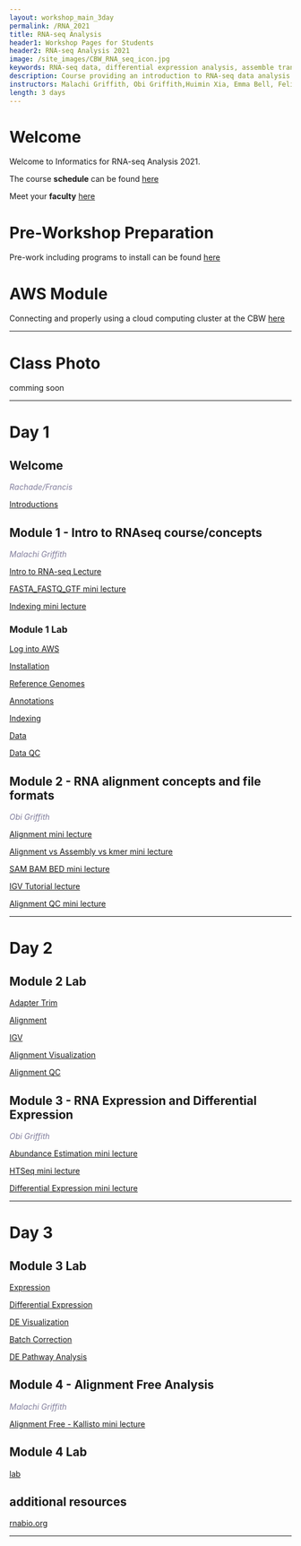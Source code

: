 ```yaml
---
layout: workshop_main_3day
permalink: /RNA_2021
title: RNA-seq Analysis
header1: Workshop Pages for Students
header2: RNA-seq Analysis 2021
image: /site_images/CBW_RNA_seq_icon.jpg
keywords: RNA-seq data, differential expression analysis, assemble transcripts
description: Course providing an introduction to RNA-seq data analysis followed by integrated tutorials demonstrating the use of popular RNA-seq analysis packages.
instructors: Malachi Griffith, Obi Griffith,Huimin Xia, Emma Bell, Felicia Gomez
length: 3 days
---
```

# Welcome <a id="welcome"></a>

Welcome to Informatics for RNA-seq Analysis 2021.

The course **schedule** can be found [here](https://bioinformaticsdotca.github.io/RNA_2021_schedule)   

Meet your **faculty** [here](https://drive.google.com/file/d/1nFJZjZFbUBJTPZ1yz-M3phAQVNrOHM9l/view?usp=sharing)

# Pre-Workshop Preparation <a id="preworkshop"></a>

Pre-work including programs to install can be found [here](https://docs.google.com/forms/d/1wLMhtCwRnCEfUMIq0f6ZTGZRq1htNYAw4bSMSW9MUfU/edit?usp=sharing)

# AWS Module <a id="preworkshop"></a>

Connecting and properly using a cloud computing cluster at the CBW [here](https://bioinformaticsdotca.github.io/AWS_v2_2021)

***

# Class Photo

 comming soon

***

# Day 1 <a id="day1"></a>

##  Welcome

  *<font color="#827e9c">Rachade/Francis</font>*

 [Introductions](https://drive.google.com/file/d/1JWM2NKniNQcxK0uvxVIQzRaBfvYjZKGM/view?usp=sharing)



## Module 1 - Intro to RNAseq course/concepts

*<font color="#827e9c">Malachi Griffith</font>*

[Intro to RNA-seq Lecture](https://drive.google.com/file/d/1OpiGaA7wqTA5_l604tG7kEHpyEp0mEu9/view?usp=sharing)

[FASTA_FASTQ_GTF mini lecture](https://drive.google.com/file/d/1ft5svbCtx3oSd5VEhd_eUkW_kmnHAUMW/view?usp=sharing)

[Indexing mini lecture](https://drive.google.com/file/d/1oes3hjs2KF8zGhmo4Lw46X4vB99Tx0eg/view?usp=sharing)

### Module 1 Lab
  [Log into AWS](https://rnabio.org/module-00-setup/0000/07/01/Log_into_AWS/)

  [Installation](https://rnabio.org/module-00-setup/0000/10/01/Installation/)
  
  [Reference Genomes](https://rnabio.org/module-01-inputs/0001/02/01/Reference_Genomes/)
  
  [Annotations](https://rnabio.org/module-01-inputs/0001/03/01/Annotations/)
  
  [Indexing](https://rnabio.org/module-01-inputs/0001/04/01/Indexing/)
  
  [Data](https://rnabio.org/module-01-inputs/0001/05/01/RNAseq_Data/)
  
  [Data QC](https://rnabio.org/module-01-inputs/0001/06/01/Pre-alignment_QC/)



## Module 2 - RNA alignment concepts and file formats

*<font color="#827e9c"> Obi Griffith</font>*

[Alignment mini lecture](https://drive.google.com/file/d/127fuifROjwfbMtweXcwD1sNhmEG4lVNS/view?usp=sharing)

[Alignment vs Assembly vs kmer mini lecture](https://drive.google.com/file/d/1EX-r7kVsehWYfY8TOX_XLtrER-PCg803/view?usp=sharing)

[SAM BAM BED mini lecture](https://drive.google.com/file/d/1QyYk_jjHRJzUgv7gS-k2Kgtr1Uo4QSXZ/view?usp=sharing)

[IGV Tutorial lecture](https://drive.google.com/file/d/1nvfVFuEmb2oRF7UkfTzje2PnphSjNJ4I/view?usp=sharing)

[Alignment QC mini lecture](https://drive.google.com/file/d/19gq2fjFZOQIjcchjPK6tLqGb-z15_XCe/view?usp=sharing)


***

# Day 2 <a id="day2"></a>


## Module 2 Lab

   [Adapter Trim](https://rnabio.org/module-02-alignment/0002/02/01/Adapter_Trim/)
  
  [Alignment](https://rnabio.org/module-02-alignment/0002/03/01/Alignment/)
  
  [IGV](https://rnabio.org/module-02-alignment/0002/04/01/IGV/)

  [Alignment Visualization](https://rnabio.org/module-02-alignment/0002/05/01/Alignment_Visualization/)
  
  [Alignment QC](https://rnabio.org/module-02-alignment/0002/06/01/Alignment_QC/)

## Module 3 - RNA Expression and Differential Expression

*<font color="#827e9c">Obi Griffith</font>*

[Abundance Estimation mini lecture](https://drive.google.com/file/d/1hVqsYlSMBJIprh_dnEUeVAqpto5XpVU_/view?usp=sharing)

[HTSeq mini lecture](https://drive.google.com/file/d/1ZWn8FSGPx3_GD5eyQv7YxLaFPmEaDTRS/view?usp=sharing)

[Differential Expression mini lecture](https://drive.google.com/file/d/1NdwB2blVnJ27skkGPWyVnVVtpxC3g1yx/view?usp=sharing)

***

# Day 3 <a id="day3"></a>


## Module 3 Lab

  [Expression](https://rnabio.org/module-03-expression/0003/02/01/Expression/)
 
 [Differential Expression](https://rnabio.org/module-03-expression/0003/03/01/Differential_Expression/)
 
 [DE Visualization](https://rnabio.org/module-03-expression/0003/04/01/DE_Visualization/)
 
 [Batch Correction](https://rnabio.org/module-03-expression/0003/05/01/Batch-Correction/)
 
 [DE Pathway Analysis](https://rnabio.org/module-03-expression/0003/06/01/DE_Pathway_Analysis/)

## Module 4 - Alignment Free Analysis

*<font color="#827e9c">Malachi Griffith</font>*

[Alignment Free - Kallisto mini lecture](https://drive.google.com/file/d/16OMKIxLqOlaUvLFV3mkL6cbu4V9G8LRM/view?usp=sharing)

## Module 4 Lab

 [lab](https://rnabio.org/module-04-kallisto/0004/02/01/Alignment_Free_Kallisto/)



## additional resources

[rnabio.org](https://rnabio.org/)

***
